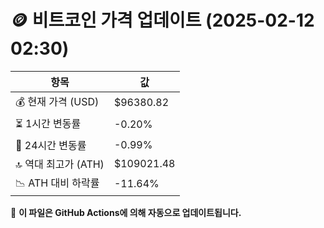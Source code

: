 # 🪙 비트코인 가격 업데이트 (2025-02-12 02:30)

| 항목                | 값 |
|--------------------|----------------|
| 💰 현재 가격 (USD) | $96380.82 |
| ⏳ 1시간 변동률    | -0.20% |
| 📆 24시간 변동률   | -0.99% |
| 🔝 역대 최고가 (ATH) | $109021.48 |
| 📉 ATH 대비 하락률 | -11.64% |

🔄 **이 파일은 GitHub Actions에 의해 자동으로 업데이트됩니다.**
